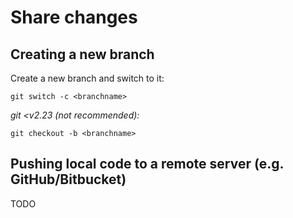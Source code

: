 # Share changes

## Creating a new branch

Create a new branch and switch to it:

```
git switch -c <branchname>
```

_git <v2.23 (not recommended):_

```
git checkout -b <branchname>
```


## Pushing local code to a remote server (e.g. GitHub/Bitbucket)

TODO
